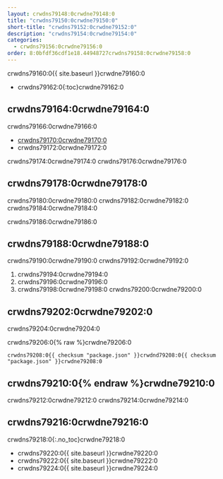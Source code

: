 ```yaml
---
layout: crwdns79148:0crwdne79148:0
title: "crwdns79150:0crwdne79150:0"
short-title: "crwdns79152:0crwdne79152:0"
description: "crwdns79154:0crwdne79154:0"
categories:
  - crwdns79156:0crwdne79156:0
order: 8:0bfdf36cdf1e18.44948727crwdns79158:0crwdne79158:0
---
```

crwdns79160:0{{ site.baseurl }}crwdne79160:0

- crwdns79162:0{:toc}crwdne79162:0

## crwdns79164:0crwdne79164:0

crwdns79166:0crwdne79166:0

- <a href="crwdns79168:0crwdne79168:0" target="_blank">crwdns79170:0crwdne79170:0</a>
- crwdns79172:0crwdne79172:0

crwdns79174:0crwdne79174:0 crwdns79176:0crwdne79176:0

## crwdns79178:0crwdne79178:0

crwdns79180:0crwdne79180:0 crwdns79182:0crwdne79182:0 crwdns79184:0crwdne79184:0

crwdns79186:0crwdne79186:0

## crwdns79188:0crwdne79188:0

crwdns79190:0crwdne79190:0 crwdns79192:0crwdne79192:0

1. crwdns79194:0crwdne79194:0
2. crwdns79196:0crwdne79196:0
3. crwdns79198:0crwdne79198:0 crwdns79200:0crwdne79200:0

## crwdns79202:0crwdne79202:0

crwdns79204:0crwdne79204:0

crwdns79206:0{% raw %}crwdne79206:0

    crwdns79208:0{{ checksum "package.json" }}crwdnd79208:0{{ checksum "package.json" }}crwdne79208:0
    

## crwdns79210:0{% endraw %}crwdne79210:0

crwdns79212:0crwdne79212:0 crwdns79214:0crwdne79214:0

## crwdns79216:0crwdne79216:0

crwdns79218:0{:.no_toc}crwdne79218:0

- crwdns79220:0{{ site.baseurl }}crwdne79220:0
- crwdns79222:0{{ site.baseurl }}crwdne79222:0
- crwdns79224:0{{ site.baseurl }}crwdne79224:0